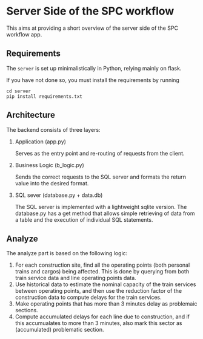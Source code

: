 # Server Side of the SPC workflow
This aims at providing a short overview of the server side of the SPC workflow app.
## Requirements
The `server` is set up minimalistically in Python, relying mainly on flask.

If you have not done so, you must install the requirements by running
```shell
cd server
pip install requirements.txt
```

## Architecture
The backend consists of three layers:

1. Application (app.py)

   Serves as the entry point and re-routing of requests from the client.
2. Business Logic (b_logic.py)

   Sends the correct requests to the SQL server and formats the return value into the desired format.
3. SQL sever (database.py + data.db)

   The SQL server is implemented with a lightweight sqlite version. The database.py has a get method that allows
   simple retrieving of data from a table and the execution of individual SQL statements.

## Analyze
The analyze part is based on the following logic: 

1. For each construction site, find all the operating points (both personal trains and cargos) being affected. This is done by querying from both train service data and line operating points data. 
2. Use historical data to estimate the nominal capacity of the train services between operating points, and then use the reduction factor of the construction data to compute delays for the train services. 
3. Make operating points that has more than 3 minutes delay as problemaic sections. 
4. Compute accumulated delays for each line due to construction, and if this accumualates to more than 3 minutes, also mark this sector as (accumulated) problematic section. 
